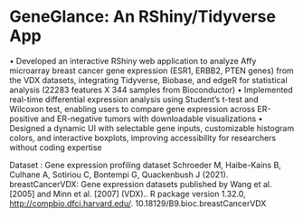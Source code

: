 # GeneGlance: An RShiny/Tidyverse App
 
•	Developed an interactive RShiny web application to analyze Affy microarray breast cancer gene expression (ESR1, ERBB2, PTEN genes) from the VDX datasets, integrating Tidyverse, Biobase, and edgeR for statistical analysis (22283 features X 344 samples from Bioconductor)
•	Implemented real-time differential expression analysis using Student’s t-test and Wilcoxon test, enabling users to compare gene expression across ER-positive and ER-negative tumors with downloadable visualizations
•	Designed a dynamic UI with selectable gene inputs, customizable histogram colors, and interactive boxplots, improving accessibility for researchers without coding expertise


Dataset : Gene expression profiling dataset Schroeder M, Haibe-Kains B, Culhane A, Sotiriou C, Bontempi G, Quackenbush J (2021). breastCancerVDX: Gene expression datasets published by Wang et al. [2005] and Minn et al. [2007] (VDX).. R package version 1.32.0, http://compbio.dfci.harvard.edu/.
10.18129/B9.bioc.breastCancerVDX 
